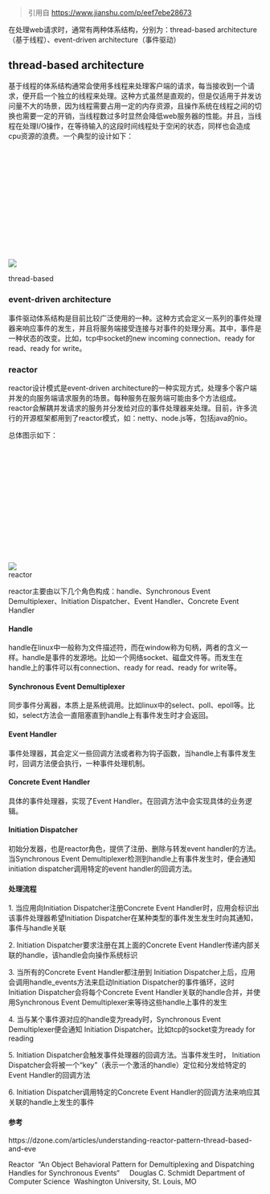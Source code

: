 > 引用自 https://www.jianshu.com/p/eef7ebe28673

<div data-note-content="" class="show-content">
          <div class="show-content-free">
            <p>在处理web请求时，通常有两种体系结构，分别为：thread-based architecture（基于线程）、event-driven architecture（事件驱动）</p><h2>thread-based&nbsp;architecture</h2><p>基于线程的体系结构通常会使用多线程来处理客户端的请求，每当接收到一个请求，便开启一个独立的线程来处理。这种方式虽然是直观的，但是仅适用于并发访问量不大的场景，因为线程需要占用一定的内存资源，且操作系统在线程之间的切换也需要一定的开销，当线程数过多时显然会降低web服务器的性能。并且，当线程在处理I/O操作，在等待输入的这段时间线程处于空闲的状态，同样也会造成cpu资源的浪费。一个典型的设计如下：</p><div class="image-package">
<div class="image-container" style="max-width: 661px; max-height: 292px; background-color: transparent;">
<div class="image-container-fill" style="padding-bottom: 44.18%;"></div>
<div class="image-view" data-width="661" data-height="292"><img data-original-src="//upload-images.jianshu.io/upload_images/10345180-faaebf9335592620.png" data-original-width="661" data-original-height="292" data-original-format="image/png" data-original-filesize="56371" style="cursor: zoom-in;" class="" src="//upload-images.jianshu.io/upload_images/10345180-faaebf9335592620.png?imageMogr2/auto-orient/strip%7CimageView2/2/w/661/format/webp"></div>
</div>
<div class="image-caption">

thread-based</div>
</div><h3>event-driven&nbsp;architecture</h3><p>事件驱动体系结构是目前比较广泛使用的一种。这种方式会定义一系列的事件处理器来响应事件的发生，并且将服务端接受连接与对事件的处理分离。其中，事件是一种状态的改变。比如，tcp中socket的new incoming connection、ready for read、ready for write。</p><h3>reactor</h3><p>reactor设计模式是event-driven&nbsp;architecture的一种实现方式，处理多个客户端并发的向服务端请求服务的场景。每种服务在服务端可能由多个方法组成。reactor会解耦并发请求的服务并分发给对应的事件处理器来处理。目前，许多流行的开源框架都用到了reactor模式，如：netty、node.js等，包括java的nio。</p><p>总体图示如下：</p><div class="image-package">
<div class="image-container" style="max-width: 640px; max-height: 292px; background-color: transparent;">
<div class="image-container-fill" style="padding-bottom: 45.629999999999995%;"></div>
<div class="image-view" data-width="640" data-height="292"><img data-original-src="//upload-images.jianshu.io/upload_images/10345180-fdaf4d307916cd8f.png" data-original-width="640" data-original-height="292" data-original-format="image/png" data-original-filesize="58932" style="cursor: zoom-in;" class="" src="//upload-images.jianshu.io/upload_images/10345180-fdaf4d307916cd8f.png?imageMogr2/auto-orient/strip%7CimageView2/2/w/640/format/webp"></div>
</div>
<div class="image-caption">reactor</div>
</div><p>reactor主要由以下几个角色构成：handle、Synchronous Event Demultiplexer、Initiation Dispatcher、Event Handler、Concrete Event Handler</p><h4>Handle</h4><p>handle在linux中一般称为文件描述符，而在window称为句柄，两者的含义一样。handle是事件的发源地。比如一个网络socket、磁盘文件等。而发生在handle上的事件可以有connection、ready for read、ready for write等。</p><h4>Synchronous Event Demultiplexer</h4><p>同步事件分离器，本质上是系统调用。比如linux中的select、poll、epoll等。比如，select方法会一直阻塞直到handle上有事件发生时才会返回。</p><h4>Event Handler</h4><p>事件处理器，其会定义一些回调方法或者称为钩子函数，当handle上有事件发生时，回调方法便会执行，一种事件处理机制。</p><h4>Concrete Event Handler</h4><p>具体的事件处理器，实现了Event Handler。在回调方法中会实现具体的业务逻辑。</p><h4>Initiation Dispatcher</h4><p>初始分发器，也是reactor角色，提供了注册、删除与转发event handler的方法。当Synchronous Event Demultiplexer检测到handle上有事件发生时，便会通知initiation dispatcher调用特定的event handler的回调方法。</p><h4>处理流程</h4><p>1. 当应用向Initiation Dispatcher注册Concrete Event Handler时，应用会标识出该事件处理器希望Initiation Dispatcher在某种类型的事件发生发生时向其通知，事件与handle关联</p><p>2.&nbsp;Initiation Dispatcher要求注册在其上面的Concrete Event Handler传递内部关联的handle，该handle会向操作系统标识</p><p>3. 当所有的Concrete Event Handler都注册到&nbsp;Initiation Dispatcher上后，应用会调用handle_events方法来启动Initiation Dispatcher的事件循环，这时Initiation Dispatcher会将每个Concrete Event Handler关联的handle合并，并使用Synchronous Event Demultiplexer来等待这些handle上事件的发生</p><p>4. 当与某个事件源对应的handle变为ready时，Synchronous Event Demultiplexer便会通知&nbsp;Initiation Dispatcher。比如tcp的socket变为ready for reading</p><p>5.&nbsp;Initiation Dispatcher会触发事件处理器的回调方法。当事件发生时，&nbsp;Initiation Dispatcher会将被一个“key”（表示一个激活的handle）定位和分发给特定的Event Handler的回调方法</p><p>6.&nbsp;Initiation Dispatcher调用特定的Concrete Event Handler的回调方法来响应其关联的handle上发生的事件</p><h4>参考</h4><p>https://dzone.com/articles/understanding-reactor-pattern-thread-based-and-eve</p><p>Reactor &nbsp;“An Object Behavioral Pattern for Demultiplexing and Dispatching Handles for Synchronous Events“ &nbsp; &nbsp; Douglas C. Schmidt&nbsp;Department of Computer Science &nbsp;Washington University, St. Louis, MO</p>
          </div>
        </div>